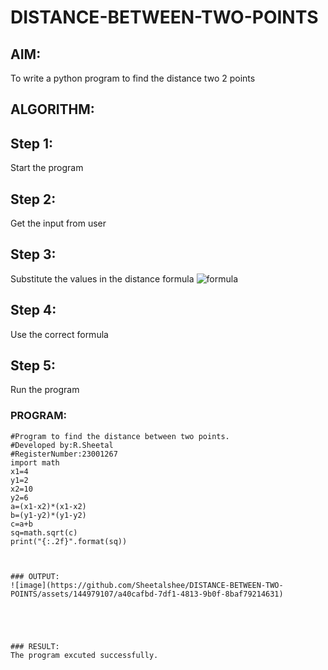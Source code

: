 # DISTANCE-BETWEEN-TWO-POINTS
## AIM:
To write a python program to find the distance two 2 points
## ALGORITHM:
## Step 1:
Start the program
## Step 2:
Get the input from user
## Step 3:
Substitute the values in the distance formula ![formula](/formula.JPG)
## Step 4:
Use the correct formula
## Step 5:
Run the program
 

### PROGRAM:
~~~
#Program to find the distance between two points.
#Developed by:R.Sheetal
#RegisterNumber:23001267
import math
x1=4
y1=2
x2=10
y2=6
a=(x1-x2)*(x1-x2)
b=(y1-y2)*(y1-y2)
c=a+b
sq=math.sqrt(c)
print("{:.2f}".format(sq))
  


### OUTPUT:
![image](https://github.com/Sheetalshee/DISTANCE-BETWEEN-TWO-POINTS/assets/144979107/a40cafbd-7df1-4813-9b0f-8baf79214631)





### RESULT:
The program excuted successfully.
